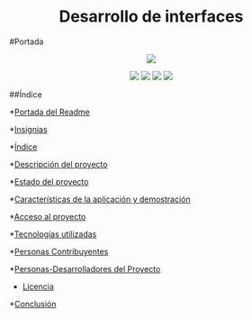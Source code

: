 <h1 align="center"> Desarrollo de interfaces </h1>

#Portada
<p align="center">
  <img src="https://github.com/ivangrovas/DI/assets/145338466/763d54ed-0ad3-4324-9737-59185ecb917a">
</p>

<p align="center">
  <img src="https://img.shields.io/badge/STATUS-EN%20DESAROLLO-green">
  <img src="https://img.shields.io/badge/YEAR-2023/24-red">
  <img src="https://img.shields.io/badge/-Python-61DAFB?logo=python&logoColor=white&style=plastic">
  <img src="https://img.shields.io/badge/-Git-61DAFB?logo=git&logoColor=orange&style=plastic">
</p>

##Índice

*[Portada del Readme](#Portada)

*[Insignias](#insignias)

*[Índice](#índice)

*[Descripción del proyecto](#descripción-del-proyecto)

*[Estado del proyecto](#Estado-del-proyecto)

*[Características de la aplicación y demostración](#Características-de-la-aplicación-y-demostración)

*[Acceso al proyecto](#acceso-proyecto)

*[Tecnologías utilizadas](#tecnologías-utilizadas)

*[Personas Contribuyentes](#personas-contribuyentes)

*[Personas-Desarrolladores del Proyecto](#personas-desarrolladores)

* [Licencia](#licencia)

*[Conclusión](#conclusión)
